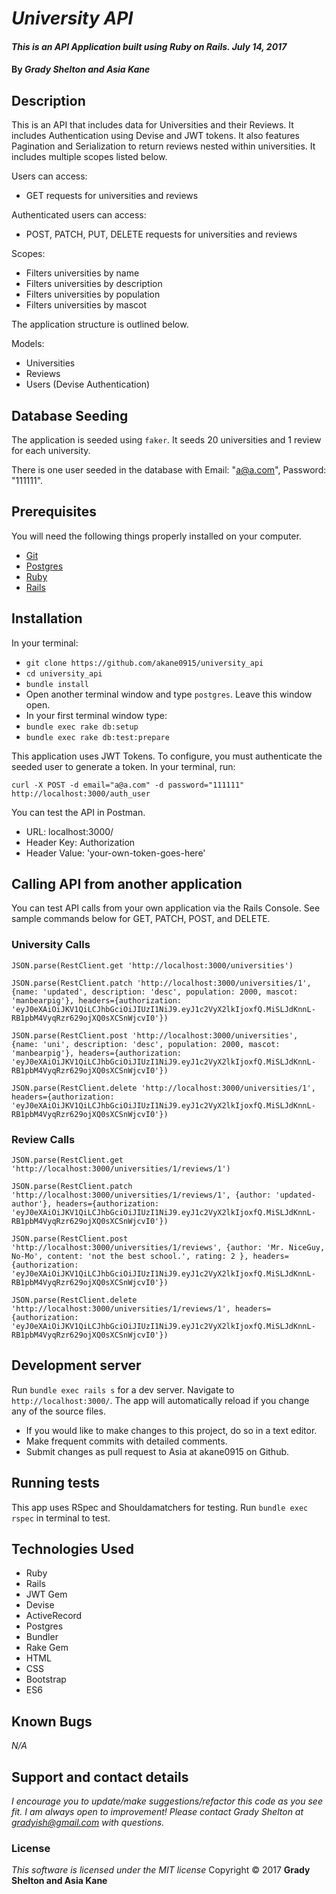 # _University API_

#### _This is an API Application built using Ruby on Rails.  July 14, 2017_

#### By _**Grady Shelton and Asia Kane**_

## Description

This is an API that includes data for Universities and their Reviews.  It includes Authentication using Devise and JWT tokens.  It also features Pagination and Serialization to return reviews nested within universities.  It includes multiple scopes listed below.

Users can access:
- GET requests for universities and reviews

Authenticated users can access:
- POST, PATCH, PUT, DELETE requests for universities and reviews

Scopes:
- Filters universities by name
- Filters universities by description
- Filters universities by population
- Filters universities by mascot

The application structure is outlined below.  

Models:
  - Universities
  - Reviews
  - Users (Devise Authentication)

## Database Seeding

The application is seeded using `faker`.  It seeds 20 universities and 1 review for each university.

There is one user seeded in the database with Email: "a@a.com", Password: "111111".

## Prerequisites

You will need the following things properly installed on your computer.

* [Git](https://git-scm.com/)
* [Postgres](https://www.postgresql.org/)
* [Ruby](https://www.ruby-lang.org/en/downloads/)
* [Rails](http://rubyonrails.org/)

## Installation

In your terminal:
* `git clone https://github.com/akane0915/university_api`
* `cd university_api`
* `bundle install`
* Open another terminal window and type `postgres`.  Leave this window open.
* In your first terminal window type:
* `bundle exec rake db:setup`
* `bundle exec rake db:test:prepare`

This application uses JWT Tokens.  To configure, you must authenticate the seeded user to generate a token.  In your terminal, run:

`curl -X POST -d email="a@a.com" -d password="111111" http://localhost:3000/auth_user`

You can test the API in Postman.

* URL: localhost:3000/
* Header Key: Authorization
* Header Value: 'your-own-token-goes-here'

## Calling API from another application
You can test API calls from your own application via the Rails Console.  See sample commands below for GET, PATCH, POST, and DELETE.

### University Calls

```
JSON.parse(RestClient.get 'http://localhost:3000/universities')
```

```
JSON.parse(RestClient.patch 'http://localhost:3000/universities/1', {name: 'updated', description: 'desc', population: 2000, mascot: 'manbearpig'}, headers={authorization: 'eyJ0eXAiOiJKV1QiLCJhbGciOiJIUzI1NiJ9.eyJ1c2VyX2lkIjoxfQ.MiSLJdKnnL-RB1pbM4VyqRzr629ojXQ0sXCSnWjcvI0'})
```

```
JSON.parse(RestClient.post 'http://localhost:3000/universities', {name: 'uni', description: 'desc', population: 2000, mascot: 'manbearpig'}, headers={authorization: 'eyJ0eXAiOiJKV1QiLCJhbGciOiJIUzI1NiJ9.eyJ1c2VyX2lkIjoxfQ.MiSLJdKnnL-RB1pbM4VyqRzr629ojXQ0sXCSnWjcvI0'})
```

```
JSON.parse(RestClient.delete 'http://localhost:3000/universities/1', headers={authorization: 'eyJ0eXAiOiJKV1QiLCJhbGciOiJIUzI1NiJ9.eyJ1c2VyX2lkIjoxfQ.MiSLJdKnnL-RB1pbM4VyqRzr629ojXQ0sXCSnWjcvI0'})
```

### Review Calls

```
JSON.parse(RestClient.get 'http://localhost:3000/universities/1/reviews/1')
```

```
JSON.parse(RestClient.patch 'http://localhost:3000/universities/1/reviews/1', {author: 'updated-author'}, headers={authorization: 'eyJ0eXAiOiJKV1QiLCJhbGciOiJIUzI1NiJ9.eyJ1c2VyX2lkIjoxfQ.MiSLJdKnnL-RB1pbM4VyqRzr629ojXQ0sXCSnWjcvI0'})
```

```
JSON.parse(RestClient.post 'http://localhost:3000/universities/1/reviews', {author: 'Mr. NiceGuy, No-Mo', content: 'not the best school.', rating: 2 }, headers={authorization: 'eyJ0eXAiOiJKV1QiLCJhbGciOiJIUzI1NiJ9.eyJ1c2VyX2lkIjoxfQ.MiSLJdKnnL-RB1pbM4VyqRzr629ojXQ0sXCSnWjcvI0'})
```

```
JSON.parse(RestClient.delete 'http://localhost:3000/universities/1/reviews/1', headers={authorization: 'eyJ0eXAiOiJKV1QiLCJhbGciOiJIUzI1NiJ9.eyJ1c2VyX2lkIjoxfQ.MiSLJdKnnL-RB1pbM4VyqRzr629ojXQ0sXCSnWjcvI0'})
```


## Development server

Run `bundle exec rails s` for a dev server. Navigate to `http://localhost:3000/`. The app will automatically reload if you change any of the source files.

* If you would like to make changes to this project, do so in a text editor.
* Make frequent commits with detailed comments.
* Submit changes as pull request to Asia at akane0915 on Github.

## Running tests

This app uses RSpec and Shouldamatchers for testing.
Run `bundle exec rspec` in terminal to test.

## Technologies Used

* Ruby
* Rails
* JWT Gem
* Devise
* ActiveRecord
* Postgres
* Bundler
* Rake Gem
* HTML
* CSS
* Bootstrap
* ES6

## Known Bugs
_N/A_

## Support and contact details
_I encourage you to update/make suggestions/refactor this code as you see fit. I am always open to improvement! Please contact Grady Shelton at gradyish@gmail.com with questions._

### License
*This software is licensed under the MIT license*
Copyright © 2017 **Grady Shelton and Asia Kane**
